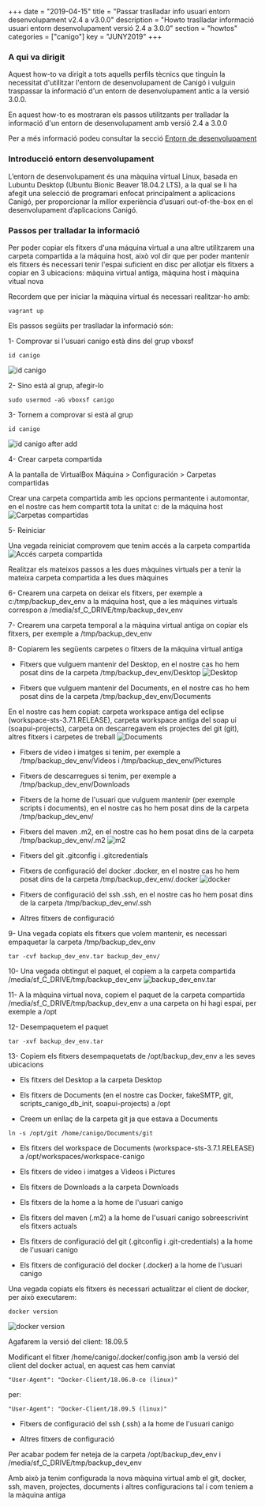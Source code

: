 +++
date        = "2019-04-15"
title       = "Passar traslladar info usuari entorn desenvolupament v2.4 a v3.0.0"
description = "Howto traslladar informació usuari entorn desenvolupament versió 2.4 a 3.0.0"
section     = "howtos"
categories  = ["canigo"]
key         = "JUNY2019"
+++

### A qui va dirigit

Aquest how-to va dirigit a tots aquells perfils tècnics que tinguin la necessitat d'utilitzar l'entorn de desenvolupament de Canigó i vulguin traspassar la informació d'un entorn de desenvolupament antic a la versió 3.0.0.

En aquest how-to es mostraran els passos utilitzants per tralladar la informació d'un entorn de desenvolupament amb versió 2.4 a 3.0.0

Per a més informació podeu consultar la secció [Entorn de desenvolupament](/canigo/entorn-desenvolupament/)

### Introducció entorn desenvolupament

L’entorn de desenvolupament és una màquina virtual Linux, basada en Lubuntu Desktop (Ubuntu Bionic Beaver 18.04.2 LTS), a la qual se li ha afegit una selecció de programari enfocat principalment a aplicacions Canigó, per proporcionar la millor experiència d’usuari out-of-the-box en el desenvolupament d’aplicacions Canigó.

### Passos per tralladar la informació

Per poder copiar els fitxers d'una máquina virtual a una altre utilitzarem una carpeta compartida a la máquina host, això vol dir que per poder mantenir els fitxers és necessari tenir l'espai suficient en disc per allotjar els fitxers a copiar en 3 ubicacions: màquina virtual antiga, màquina host i màquina vitual nova

Recordem que per iniciar la màquina virtual és necessari realitzar-ho amb:
```
vagrant up
```

Els passos següits per traslladar la informació són:

1- Comprovar si l'usuari canigo està dins del grup vboxsf
```
id canigo
```
![id canigo](/images/news/2019-06-14-Howto-info-usuari-v2.4-a-v3.0.0-entorn-dev-id-canigo.png)

2- Sino està al grup, afegir-lo
```
sudo usermod -aG vboxsf canigo
```

3- Tornem a comprovar si està al grup
```
id canigo
```
![id canigo after add](/images/news/2019-06-14-Howto-info-usuari-v2.4-a-v3.0.0-entorn-dev-id-canigo-after-add.png)

4- Crear carpeta compartida

A la pantalla de VirtualBox Máquina > Configuración > Carpetas compartidas

Crear una carpeta compartida amb les opcions permantente i automontar, en el nostre cas hem compartit tota la unitat c: de la máquina host
![Carpetas compartidas](/images/news/2019-06-14-Howto-info-usuari-v2.4-a-v3.0.0-entorn-dev-carpetas-compartidas.png)

5- Reiniciar

Una vegada reiniciat comprovem que tenim accés a la carpeta compartida
![Accés carpeta compartida](/images/news/2019-06-14-Howto-info-usuari-v2.4-a-v3.0.0-entorn-dev-acces-carpeta-compartida.png)

Realitzar els mateixos passos a les dues màquines virtuals per a tenir la mateixa carpeta compartida a les dues màquines

6- Crearem una carpeta on deixar els fitxers, per exemple a c:/tmp/backup_dev_env a la máquina host, que a les màquines virtuals correspon a /media/sf_C_DRIVE/tmp/backup_dev_env

7- Crearem una carpeta temporal a la màquina virtual antiga on copiar els fitxers, per exemple a /tmp/backup_dev_env

8- Copiarem les següents carpetes o fitxers de la máquina virtual antiga

- Fitxers que vulguem mantenir del Desktop, en el nostre cas ho hem posat dins de la carpeta /tmp/backup_dev_env/Desktop
![Desktop](/images/news/2019-06-14-Howto-info-usuari-v2.4-a-v3.0.0-entorn-dev-desktop.png)

- Fitxers que vulguem mantenir del Documents, en el nostre cas ho hem posat dins de la carpeta /tmp/backup_dev_env/Documents

En el nostre cas hem copiat: carpeta workspace antiga del eclipse (workspace-sts-3.7.1.RELEASE),  carpeta workspace antiga del soap ui (soapui-projects), carpeta on descarregavem els projectes del git (git), altres fitxers i carpetes de treball
![Documents](/images/news/2019-06-14-Howto-info-usuari-v2.4-a-v3.0.0-entorn-dev-documents.png)

- Fitxers de video i imatges si tenim, per exemple a /tmp/backup_dev_env/Videos i /tmp/backup_dev_env/Pictures

- Fitxers de descarregues si tenim, per exemple a /tmp/backup_dev_env/Downloads

- Fitxers de la home de l'usuari que vulguem mantenir (per exemple scripts i documents), en el nostre cas ho hem posat dins de la carpeta /tmp/backup_dev_env/

- Fitxers del maven .m2, en el nostre cas ho hem posat dins de la carpeta /tmp/backup_dev_env/.m2
![m2](/images/news/2019-06-14-Howto-info-usuari-v2.4-a-v3.0.0-entorn-dev-m2.png)

- Fitxers del git .gitconfig i .gitcredentials

- Fitxers de configuració del docker .docker, en el nostre cas ho hem posat dins de la carpeta /tmp/backup_dev_env/.docker
![docker](/images/news/2019-06-14-Howto-info-usuari-v2.4-a-v3.0.0-entorn-dev-docker.png)

- Fitxers de configuració del ssh .ssh, en el nostre cas ho hem posat dins de la carpeta /tmp/backup_dev_env/.ssh

- Altres fitxers de configuració

9- Una vegada copiats els fitxers que volem mantenir, es necessari empaquetar la carpeta /tmp/backup_dev_env
```
tar -cvf backup_dev_env.tar backup_dev_env/
```

10- Una vegada obtingut el paquet, el copiem a la carpeta compartida /media/sf_C_DRIVE/tmp/backup_dev_env
![backup_dev_env.tar](/images/news/2019-06-14-Howto-info-usuari-v2.4-a-v3.0.0-entorn-dev-backup_dev_env.tar.png)

11- A la màquina virtual nova, copiem el paquet de la carpeta compartida /media/sf_C_DRIVE/tmp/backup_dev_env a una carpeta on hi hagi espai, per exemple a /opt

12- Desempaquetem el paquet
```
tar -xvf backup_dev_env.tar
```

13- Copiem els fitxers desempaquetats de /opt/backup_dev_env a les seves ubicacions

- Els fitxers del Desktop a la carpeta Desktop

- Els fitxers de Documents (en el nostre cas Docker, fakeSMTP, git, scripts_canigo_db_init, soapui-projects) a /opt

- Creem un enllaç de la carpeta git ja que estava a Documents 
```
ln -s /opt/git /home/canigo/Documents/git
```

- Els fitxers del workspace de Documents (workspace-sts-3.7.1.RELEASE) a /opt/workspaces/workspace-canigo

- Els fitxers de video i imatges a Videos i Pictures

- Els fitxers de Downloads a la carpeta Downloads

- Els fitxers de la home a la home de l'usuari canigo

- Els fitxers del maven (.m2) a la home de l'usuari canigo sobreescrivint els fitxers actuals

- Els fitxers de configuració del git (.gitconfig i .git-credentials) a la home de l'usuari canigo

- Els fitxers de configuració del docker (.docker) a la home de l'usuari canigo

Una vegada copiats els fitxers és necessari actualitzar el client de docker, per això executarem:
```
docker version
```
![docker version](/images/news/2019-06-14-Howto-info-usuari-v2.4-a-v3.0.0-entorn-dev-docker-version.png)

Agafarem la versió del client: 18.09.5

Modificant el fitxer /home/canigo/.docker/config.json amb la versió del client del docker actual, en aquest cas hem canviat
```
"User-Agent": "Docker-Client/18.06.0-ce (linux)"
```
per:
```
"User-Agent": "Docker-Client/18.09.5 (linux)"
```

- Fitxers de configuració del ssh (.ssh) a la home de l'usuari canigo 

- Altres fitxers de configuració

Per acabar podem fer neteja de la carpeta /opt/backup_dev_env i /media/sf_C_DRIVE/tmp/backup_dev_env

Amb això ja tenim configurada la nova màquina virtual amb el git, docker, ssh, maven, projectes, documents i altres configuracions tal i com teniem a la màquina antiga
